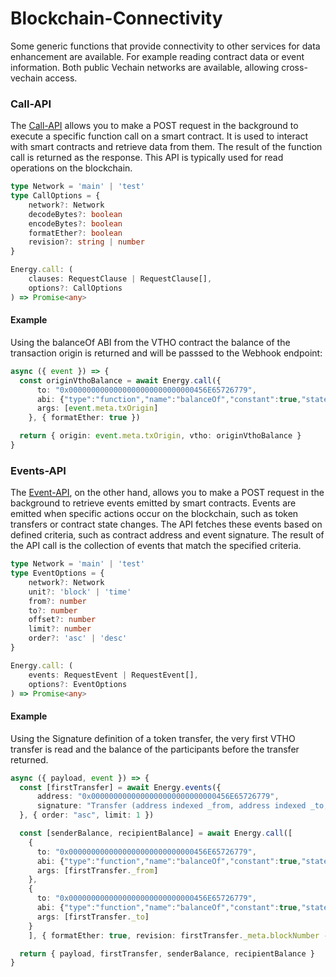 # Blockchain-Connectivity

Some generic functions that provide connectivity to other services for data enhancement are available. For example reading contract data or event information. Both public Vechain networks are available, allowing cross-vechain access.

### Call-API&#x20;

The [Call-API](../../../read-data-from-smart-contracts/states.md) allows you to make a POST request in the background to execute a specific function call on a smart contract. It is used to interact with smart contracts and retrieve data from them. The result of the function call is returned as the response. This API is typically used for read operations on the blockchain.

```typescript
type Network = 'main' | 'test'
type CallOptions = {
    network?: Network
    decodeBytes?: boolean
    encodeBytes?: boolean
    formatEther?: boolean
    revision?: string | number
}

Energy.call: (
    clauses: RequestClause | RequestClause[],
    options?: CallOptions
) => Promise<any>
```

#### Example

Using the balanceOf ABI from the VTHO contract the balance of the transaction origin is returned and will be passsed to the Webhook endpoint:

```typescript
async ({ event }) => {
  const originVthoBalance = await Energy.call({
      to: "0x0000000000000000000000000000456E65726779",
      abi: {"type":"function","name":"balanceOf","constant":true,"stateMutability":"view","payable":false,"inputs":[{"type":"address","name":"owner"}],"outputs":[{"type":"uint256"}]},
      args: [event.meta.txOrigin]
    }, { formatEther: true })

  return { origin: event.meta.txOrigin, vtho: originVthoBalance }
}
```

### Events-API

The [Event-API](../../../read-data-from-smart-contracts/events-and-logs.md), on the other hand, allows you to make a POST request in the background to retrieve events emitted by smart contracts. Events are emitted when specific actions occur on the blockchain, such as token transfers or contract state changes. The API fetches these events based on defined criteria, such as contract address and event signature. The result of the API call is the collection of events that match the specified criteria.

```typescript
type Network = 'main' | 'test'
type EventOptions = {
    network?: Network
    unit?: 'block' | 'time'
    from?: number
    to?: number
    offset?: number
    limit?: number
    order?: 'asc' | 'desc'
}

Energy.call: (
    events: RequestEvent | RequestEvent[],
    options?: EventOptions
) => Promise<any>
```

#### Example

Using the Signature definition of a token transfer, the very first VTHO transfer is read and the  balance of the participants before the transfer returned.

```typescript
async ({ payload, event }) => {
  const [firstTransfer] = await Energy.events({
      address: "0x0000000000000000000000000000456E65726779",
      signature: "Transfer (address indexed _from, address indexed _to, uint256 _value)"
  }, { order: "asc", limit: 1 })

  const [senderBalance, recipientBalance] = await Energy.call([
    {
      to: "0x0000000000000000000000000000456E65726779",
      abi: {"type":"function","name":"balanceOf","constant":true,"stateMutability":"view","payable":false,"inputs":[{"type":"address","name":"owner"}],"outputs":[{"type":"uint256",name:"vtho"}]},
      args: [firstTransfer._from]
    },
    {
      to: "0x0000000000000000000000000000456E65726779",
      abi: {"type":"function","name":"balanceOf","constant":true,"stateMutability":"view","payable":false,"inputs":[{"type":"address","name":"owner"}],"outputs":[{"type":"uint256",name:"vtho"}]},
      args: [firstTransfer._to]
    }
    ], { formatEther: true, revision: firstTransfer._meta.blockNumber - 1 })

  return { payload, firstTransfer, senderBalance, recipientBalance }
}
```
